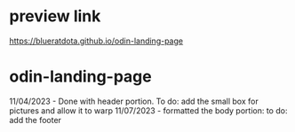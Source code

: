 # preview link
https://blueratdota.github.io/odin-landing-page

# odin-landing-page
11/04/2023 - Done with header portion. To do: add the small box for pictures and allow it to warp
11/07/2023 - formatted the body portion: to do: add the footer

